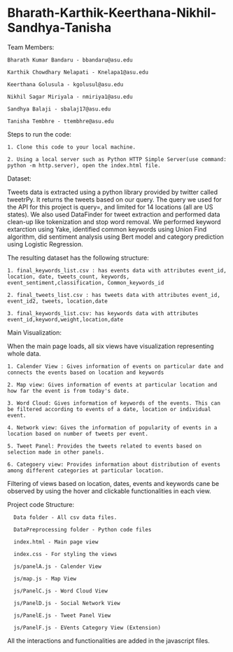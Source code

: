 # Bharath-Karthik-Keerthana-Nikhil-Sandhya-Tanisha

Team Members:

    Bharath Kumar Bandaru - bbandaru@asu.edu

    Karthik Chowdhary Nelapati - Knelapa1@asu.edu

    Keerthana Golusula - kgolusul@asu.edu

    Nikhil Sagar Miriyala - nmiriya1@asu.edu

    Sandhya Balaji - sbalaj17@asu.edu

    Tanisha Tembhre - ttembhre@asu.edu


Steps to run the code:

    1. Clone this code to your local machine.

    2. Using a local server such as Python HTTP Simple Server(use command: python -m http.server), open the index.html file.


Dataset:

Tweets data is extracted using a python library provided by twitter called tweetrPy. It returns the tweets based on our query.
The query we used for the API for this project is query=<Location September>, and limited for 14 locations (all are US states).
We also used DataFinder for tweet extraction and performed data clean-up like tokenization and stop word removal. We performed keyword extarction using Yake, identified common keywords using Union Find algorithm, did sentiment analysis using Bert model and category prediction using Logistic Regression.

The resulting dataset has the following structure:
    
    1. final_keywords_list.csv : has events data with attributes event_id, location, date, tweets_count, keywords, event_sentiment,classification, Common_keywords_id
    
    2. final_tweets_list.csv : has tweets data with attributes event_id, event_id2, tweets, location,date
    
    3. final_keywords_list.csv: has keywords data with attributes event_id,keyword,weight,location,date
  
Main Visualization:
    
When the main page loads, all six views have visualization representing whole data. 
    
    1. Calender View : Gives information of events on particular date and connects the events based on location and keywords

    2. Map view: Gives information of events at particular location and how far the event is from today's date.

    3. Word Cloud: Gives information of keywords of the events. This can be filtered according to events of a date, location or individual event.

    4. Network view: Gives the information of popularity of events in a location based on number of tweets per event.

    5. Tweet Panel: Provides the tweets related to events based on selection made in other panels.

    6. Categoery view: Provides information about distribution of events among different categories at particular location.
 
Filtering of views based on location, dates, events and keywords cane be observed by using the hover and clickable functionalities in each view.
    
Project code Structure:
    
      Data folder - All csv data files.

      DataPreprocessing folder - Python code files 

      index.html - Main page view

      index.css - For styling the views

      js/panelA.js - Calender View 

      js/map.js - Map View 

      js/PanelC.js - Word Cloud View

      js/PanelD.js - Social Network View

      js/PanelE.js - Tweet Panel View

      js/PanelF.js - EVents Category View (Extension)
    
  All the interactions and functionalities are added in the javascript files.
    




